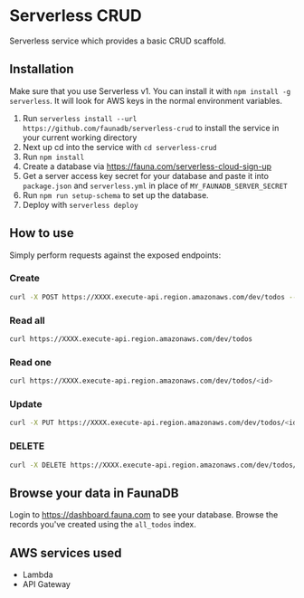 # Serverless CRUD

Serverless service which provides a basic CRUD scaffold.

## Installation

Make sure that you use Serverless v1. You can install it with `npm install -g serverless`. It will look for AWS keys in the normal environment variables.

1. Run `serverless install --url https://github.com/faunadb/serverless-crud` to install the service in your current working directory
2. Next up cd into the service with `cd serverless-crud`
3. Run `npm install`
4. Create a database via https://fauna.com/serverless-cloud-sign-up
5. Get a server access key secret for your database and paste it into `package.json` and `serverless.yml` in place of `MY_FAUNADB_SERVER_SECRET`
6. Run `npm run setup-schema` to set up the database.
7. Deploy with `serverless deploy`

## How to use

Simply perform requests against the exposed endpoints:

### Create

```bash
curl -X POST https://XXXX.execute-api.region.amazonaws.com/dev/todos --data '{ "body" : "Learn Serverless" }'
```

### Read all


```bash
curl https://XXXX.execute-api.region.amazonaws.com/dev/todos
```

### Read one

```bash
curl https://XXXX.execute-api.region.amazonaws.com/dev/todos/<id>
```

### Update

```bash
curl -X PUT https://XXXX.execute-api.region.amazonaws.com/dev/todos/<id> --data '{ "body" : "Understand Serverless" }'
```

### DELETE

```bash
curl -X DELETE https://XXXX.execute-api.region.amazonaws.com/dev/todos/<id>
```

## Browse your data in FaunaDB

Login to https://dashboard.fauna.com to see your database. Browse
the records you've created using the `all_todos` index.

## AWS services used

- Lambda
- API Gateway
